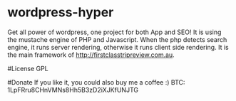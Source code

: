 # wordpress-hyper
Get all power of wordpress, one project for both App and SEO! It is using the mustache engine of PHP and Javascript. When the php detects search engine, it runs server rendering, otherwise it runs client side rendering. It is the main framework of http://firstclasstripreview.com.au.

#License
GPL

#Donate
If you like it, you could also buy me a coffee :)
BTC: 1LpFRru8CHnVMNs8Hh5B3zD2iXJKfUNJTG
